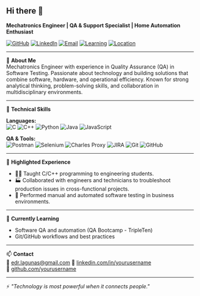 ## Hi there 👋

**Mechatronics Engineer | QA & Support Specialist | Home Automation Enthusiast**

[![GitHub](https://img.shields.io/badge/GitHub-100000?style=flat&logo=github&logoColor=white)](https://github.com/yourusername)
[![LinkedIn](https://img.shields.io/badge/LinkedIn-blue?style=flat&logo=linkedin&logoColor=white)](https://linkedin.com/in/yourusername)
[![Email](https://img.shields.io/badge/Email-Contact_Me-informational?style=flat&logo=gmail&logoColor=white)](mailto:your-email@example.com)
[![Learning](https://img.shields.io/badge/Currently_Learning-QA_Software_Testing-blueviolet)]()
[![Location](https://img.shields.io/badge/Location-Mexico-orange)]()

---

🎯 **About Me**  
Mechatronics Engineer with experience in Quality Assurance (QA) in Software Testing. Passionate about technology and building solutions that combine software, hardware, and operational efficiency. Known for strong analytical thinking, problem-solving skills, and collaboration in multidisciplinary environments.

---

🧰 **Technical Skills**

**Languages:**  
![C](https://img.shields.io/badge/C-00599C?style=flat&logo=c&logoColor=white)
![C++](https://img.shields.io/badge/C++-00599C?style=flat&logo=c%2B%2B&logoColor=white)
![Python](https://img.shields.io/badge/Python-3776AB?style=flat&logo=python&logoColor=white)
![Java](https://img.shields.io/badge/Java-007396?style=flat&logo=java&logoColor=white)
![JavaScript](https://img.shields.io/badge/JavaScript-F7DF1E?style=flat&logo=javascript&logoColor=black)

**QA & Tools:**  
![Postman](https://img.shields.io/badge/Postman-FF6C37?style=flat&logo=postman&logoColor=white)
![Selenium](https://img.shields.io/badge/Selenium-43B02A?style=flat&logo=selenium&logoColor=white)
![Charles Proxy](https://img.shields.io/badge/Charles_Proxy-blue?style=flat)
![JIRA](https://img.shields.io/badge/JIRA-0052CC?style=flat&logo=jira&logoColor=white)
![Git](https://img.shields.io/badge/Git-F05032?style=flat&logo=git&logoColor=white)
![GitHub](https://img.shields.io/badge/GitHub-181717?style=flat&logo=github&logoColor=white)

---

💼 **Highlighted Experience**

- 👨‍🏫 Taught C/C++ programming to engineering students.
- 🏭 Collaborated with engineers and technicians to troubleshoot production issues in cross-functional projects.
- 🧪 Performed manual and automated software testing in business environments.

---

🌱 **Currently Learning**  
- Software QA and automation (QA Bootcamp - TripleTen)   
- Git/GitHub workflows and best practices

---

📫 **Contact**  
📧 edr.lagunas@gmail.com
🔗 [linkedin.com/in/yourusername](www.linkedin.com/in/eduardo-lagunas-25411828a)  
🐙 [github.com/yourusername](https://github.com/eLagu8)

---

⚡ *"Technology is most powerful when it connects people."*
